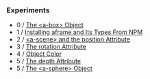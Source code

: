 ### Experiments
- 0 / [The \<a-box\> Object](https://github.com/rpivo/aframe-experiments/tree/master/0)
- 1 / [Installing aframe and Its Types From NPM](https://github.com/rpivo/aframe-experiments/tree/master/1)
- 2 / [\<a-scene\> and the position Attribute](https://github.com/rpivo/aframe-experiments/tree/master/2)
- 3 / [The rotation Attribute](https://github.com/rpivo/aframe-experiments/tree/master/3)
- 4 / [Object Color](https://github.com/rpivo/aframe-experiments/tree/master/4)
- 5 / [The depth Attribute](https://github.com/rpivo/aframe-experiments/tree/master/5)
- 5 / [The \<a-sphere\> Object](https://github.com/rpivo/aframe-experiments/tree/master/6)